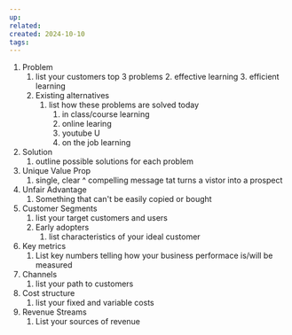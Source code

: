 ```yaml
---
up: 
related: 
created: 2024-10-10
tags: 
---
```


1. Problem
	1. list your customers top 3 problems
		2. effective learning
		3. efficient learning
	2. Existing alternatives
		1. list how these problems are solved today
			1. in class/course learning
			2. online learing
			3. youtube U
			4. on the job learning
2. Solution
	1. outline possible solutions for each problem
3. Unique Value Prop
	1. single, clear ^ compelling message tat turns a vistor into a prospect
4. Unfair Advantage
	1. Something that can't be easily copied or bought
5. Customer Segments
	1. list your target customers and users
	2. Early adopters
		1. list characteristics of your ideal customer
6. Key metrics
	1. List key numbers telling how your business performace is/will be measured
7. Channels
	1. list your path to customers
8. Cost structure
	1. list your fixed and variable costs
9. Revenue Streams
	1. List your sources of revenue
